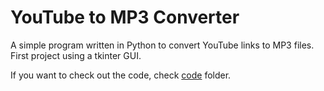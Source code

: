<h1>YouTube to MP3 Converter</h1>
<p>
  A simple program written in Python to convert YouTube links to MP3 files. First project using a tkinter GUI.
</p>
<p>
  If you want to check out the code, check <a href="https://github.com/ZPedro99/YouTube_MP3_Converter/tree/main/code" target="blank">code</a> folder.
</p>
